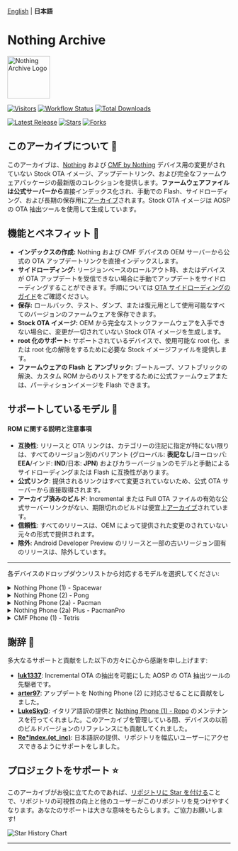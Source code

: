[English](./README.md) | **日本語**

# Nothing Archive 

<img src="assets/logo.png" width="96" alt="Nothing Archive Logo">

[![Visitors](https://hits.seeyoufarm.com/api/count/incr/badge.svg?url=https%3A%2F%2Fgithub.com%2Fspike0en%2Fnothing_archive&count_bg=%2300A6A6&title_bg=%234A4A4A&icon=github.svg&icon_color=%23FFFFFF&title=Visitors&edge_flat=false)](https://github.com/spike0en/nothing_archive)
[![Workflow Status](https://img.shields.io/github/actions/workflow/status/spike0en/nothing_archive/dump.yml?branch=main&label=Build&color=2DC653&logo=github)](https://github.com/spike0en/nothing_archive/actions/workflows/dump.yml)
[![Total Downloads](https://img.shields.io/github/downloads/spike0en/nothing_archive/total?logo=github&logoColor=white&label=Total%20Downloads&color=007377)](#downloads-)

[![Latest Release](https://img.shields.io/github/release/spike0en/nothing_archive?label=Latest%20Release&logo=git&logoColor=white&color=1E6091)](https://github.com/spike0en/nothing_archive/releases/latest)
[![Stars](https://img.shields.io/github/stars/spike0en/nothing_archive?logo=github&color=D4AF37)](#support-the-project-)
[![Forks](https://img.shields.io/github/forks/spike0en/nothing_archive?logo=github&color=468FAF)](https://github.com/spike0en/nothing_archive/fork)

## このアーカイブについて 📢 
このアーカイブは、[Nothing](https://nothing.tech/) および [CMF by Nothing](https://cmf.tech/) デバイス用の変更がされていない Stock OTA イメージ、アップデートリンク、および完全なファームウェアパッケージの最新版のコレクションを提供します。**ファームウェアファイルは公式サーバーから**直接インデックス化され、手動での Flash、サイドローディング、および長期の保存用に[アーカイブ](https://archive.org/details/nothing-archive)されます。Stock OTA イメージは AOSP の OTA 抽出ツールを使用して生成しています。

## 機能とベネフィット 🚀    

- **インデックスの作成:** Nothing および CMF デバイスの OEM サーバーから公式の OTA アップデートリンクを直接インデックスします。
- **サイドローディング:** リージョンベースのロールアウト時、またはデバイスが OTA アップデートを受信できない場合に手動でアップデートをサイドローディングすることができます。手順については [OTA サイドローディングのガイド](https://telegra.ph/OTA-Sideloading-Guide-for-Nothing-Devices-01-17)をご確認ください。
- **保存:** ロールバック、テスト、ダンプ、または復元用として使用可能なすべてのバージョンのファームウェアを保存できます。
- **Stock OTA イメージ:** OEM から完全なストックファームウェアを入手できない場合に、変更が一切されていない Stock OTA イメージを生成します。
- **root 化のサポート:** サポートされているデバイスで、使用可能な root 化、または root 化の解除をするために必要な Stock イメージファイルを提供します。
- **ファームウェアの Flash と アンブリック:** ブートループ、ソフトブリックの解決、カスタム ROM からのリストアをするために公式ファームウェアまたは、パーティションイメージを Flash できます。
## サポートしているモデル 📱

#### ROM に関する説明と注意事項
- **互換性**: リリースと OTA リンクは、カテゴリーの注記に指定が特にない限りは、すべてのリージョン別のバリアント (グローバル: **表記なし**/ヨーロッパ: **EEA**/インド: **IND**/日本: **JPN**) およびカラーバージョンのモデルと手動によるサイドローディングまたは Flash に互換性があります。
- **公式リンク**: 提供されるリンクはすべて変更されていないため、公式 OTA サーバーから直接取得されます。
- **アーカイブ済みのビルド**: Incremental または Full OTA ファイルの有効な公式サーバーリンクがない、期限切れのビルドは便宜上[アーカイブ](https://archive.org/details/nothing-archive)されています。
- **信頼性**: すべてのリリースは、OEM によって提供された変更のされていない元々の形式で提供されます。
- **除外**: Android Developer Preview のリリースと一部の古いリージョン固有のリリースは、除外しています。

---

各デバイスのドロップダウンリストから対応するモデルを選択してください:
<details>
  <summary>Nothing Phone (1) - Spacewar</summary>

<br>

**手順**: 詳細なインストールの手順については、[こちら](https://github.com/spike0en/nothing_archive/tree/spacewar)をご確認ください。

<br>

| **Nothing OS のバージョン** | **ビルド番号**     | **Incremental OTA**                                | **Full OTA**                           | **OTA イメージ**          |
|------------------|-------------------|-----------------------------------------------------|-------------------------------------------------------|-------------------------|
| 3.0 | Spacewar-V3.0-250108-1938 | Spacewar_V3.0-241211-0926 -> [Spacewar_V3.0-250108-1938](https://android.googleapis.com/packages/ota-api/package/5120cc00410342a673f19758eff45337443d934c.zip) // Spacewar_U2.6-241031-1818 -> [Spacewar_V3.0-250108-1938](https://android.googleapis.com/packages/ota-api/package/6090fa491107f5cd6c02527eec962da40ea2fe35.zip) | [こちら](https://archive.org/download/nothing-archive/full_ota/spacewar/Spacewar_V3.0-250108-1938_3.0.zip) | [こちら](https://github.com/spike0en/nothing_archive/releases/tag/3.0.0-spacewar.250108) |
| 3.0 OB-1 | Spacewar-V3.0-241211-0926 | Spacewar_U2.6-241031-1818 -> [Spacewar_V3.0-241211-0926](https://android.googleapis.com/packages/ota-api/package/3c291e4fb02cd41d58cececb5ee4855d719eb6b7.zip) | N/A | [こちら](https://github.com/spike0en/nothing_archive/releases/tag/3.0.0-spacewar.241211) |
| 2.6 | Spacewar-U2.6-241031-1818 | Spacewar_U2.6-240904-1634 -> [Spacewar_U2.6-241031-1818](https://android.googleapis.com/packages/ota-api/package/c479de02126d8b5d2044600cc2107a36000aa7a4.zip) | [こちら](https://android.googleapis.com/packages/ota-api/package/ea1bbddf05a019dfe73499cbbac43a0c12b585bc.zip) | [こちら](https://github.com/spike0en/nothing_archive/releases/tag/2.6.0-spacewar.241031) |
| 2.6 | Spacewar-U2.6-240904-1634 | Spacewar_U2.6-240705-1617 -> [Spacewar_U2.6-240904-1634](https://android.googleapis.com/packages/ota-api/package/159a36df32499e2153475db11ef1f6b8775770f2.zip) | N/A | [こちら](https://github.com/spike0en/nothing_archive/releases/tag/2.6.0-spacewar.240705) |
| 2.6 | Spacewar-U2.6-240705-1617 | Spacewar_U2.5-240612-2149 -> [Spacewar_U2.6-240705-1617](https://android.googleapis.com/packages/ota-api/package/879c1c1c8fc99eb43a6378d716ae8704a78924b3.zip) | [こちら](https://archive.org/download/nothing-archive/full_ota/spacewar/Spacewar_U2.6-240705-1617_2.6.zip) | [こちら](https://github.com/spike0en/nothing_archive/releases/tag/2.6.0-spacewar.240705) |
| 2.5.6 | Spacewar-U2.5-240612-2149 | Spacewar_U2.5-240419-1617 -> [Spacewar_U2.5-240612-2149](https://android.googleapis.com/packages/ota-api/package/54c1298c0fbeae5b9f2454762183beb074d883b5.zip) | [こちら](https://archive.org/download/nothing-archive/full_ota/spacewar/Spacewar_U2.5-240612-2149_2.5.6.zip) | [こちら](https://github.com/spike0en/nothing_archive/releases/tag/2.5.6-spacewar.240612) |
| 2.5.3A | Spacewar-U2.5-240317-2245 | Spacewar_U2.5-240301-1852 -> [Spacewar_U2.5-240317-2245](https://android.googleapis.com/packages/ota-api/package/176fffc72ad05488556821215d3e10ffc939ff35.zip) // Spacewar_U2.5-240207-1031 -> [Spacewar_U2.5-240317-2245](https://android.googleapis.com/packages/ota-api/package/158f65d4c44323ac9ea4c0c64e97b0a37d9aac74.zip) | [こちら](https://android.googleapis.com/packages/ota-api/package/af8523121e2e73f564bb78ceb3074deec7222c6b.zip) | [こちら](https://github.com/spike0en/nothing_archive/releases/tag/2.5.3-A-spacewar.240317) |
| 2.5.3 | Spacewar-U2.5-240301-1852 | Spacewar_U2.5-240207-1031 -> [Spacewar_U2.5-240301-1852](https://android.googleapis.com/packages/ota-api/package/993ef2c61a5d996015d7ff07f955cc8dbb6344c4.zip) | N/A | [こちら](https://github.com/spike0en/nothing_archive/releases/tag/2.5.3-spacewar.240301) |
| 2.5.2 HOTFIX | Spacewar-U2.5-240207-1031 | Spacewar_U2.5-240119-1910 -> [Spacewar-U2.5-240207-1031](https://android.googleapis.com/packages/ota-api/package/af7de84da8337982201cbd7da8cee51ddc9d0241.zip) // Spacewar_T2.0-231110-1731 -> [Spacewar_U2.5-240207-1031](https://android.googleapis.com/packages/ota-api/package/11d4669cdf0b425d4f8e237f71edc849062365da.zip) | [こちら](https://android.googleapis.com/packages/ota-api/package/80dec3051c16eb22f456e8682917f0849b749ba8.zip) | [こちら](https://github.com/spike0en/nothing_archive/releases/tag/2.5.2-spacewar.240207) |
| 2.5.2 | Spacewar-U2.5-240119-1910 | Spacewar_T2.0-231110-1731 -> [Spacewar_U2.5-240119-1910](https://android.googleapis.com/packages/ota-api/package/af7de84da8337982201cbd7da8cee51ddc9d0241.zip) | N/A | [こちら](https://github.com/spike0en/nothing_archive/releases/tag/2.5.2-spacewar.240119) |
| 2.0.5 | Spacewar-T2.0-231110-1731 | Spacewar_T2.0-231006-1014 -> [Spacewar_T2.0-231110-1731](https://android.googleapis.com/packages/ota-api/package/d7a07c6103f9aa3cfc93a83d8d15d547f6281b67.zip) | [こちら](https://android.googleapis.com/packages/ota-api/package/d8c21c8c162c9677ba78e51305abaf5b0ccd30e2.zip) | [こちら](https://github.com/spike0en/nothing_archive/releases/tag/2.0.5-spacewar.231110) |
| 2.0.4 | Spacewar-T2.0-231006-1014 | Spacewar_T2.0-230901-1652 -> [Spacewar_T2.0-231006-1014](https://android.googleapis.com/packages/ota-api/package/d7a07c6103f9aa3cfc93a83d8d15d547f6281b67.zip) | [こちら](https://android.googleapis.com/packages/ota-api/package/d8c21c8c162c9677ba78e51305abaf5b0ccd30e2.zip) | [こちら](https://github.com/spike0en/nothing_archive/releases/tag/2.0.4-spacewar.231006) |
| 2.0.2 HOTFIX | Spacewar-T2.0-230901-1652 | Spacewar_T2.0-230822-1751 -> [Spacewar_T2.0-230901-1652](https://android.googleapis.com/packages/ota-api/package/1adc1351b0bd9a7a75efe40b3aa8baa7c6eb054f.zip) | [こちら](https://archive.org/download/nothing-archive/full_ota/spacewar/Spacewar_U2.5-240207-1031_2.5.2-Hotfix.zip) | [こちら](https://github.com/spike0en/nothing_archive/releases/tag/2.0.2-spacewar.230901) |
| 2.0.2 | Spacewar-T2.0-230822-1751 | Spacewar_T1.5-230706-1942 -> [Spacewar_T2.0-230822-1751](https://android.googleapis.com/packages/ota-api/package/117f22e84abcb24eea583125ef69ab938643f914.zip) | N/A | [こちら](https://github.com/spike0en/nothing_archive/releases/tag/2.0.2-spacewar.230822) |
| 1.5.6​ | Spacewar-T1.5-230706-1942 | Spacewar_T1.5-230619-0042 -> [Spacewar_T1.5-230706-1942](https://android.googleapis.com/packages/ota-api/package/9b59f7c44dee9c7712b163af950a554d63950ff3.zip) | N/A | [こちら](https://github.com/spike0en/nothing_archive/releases/tag/1.5.6-spacewar.230706) |
| 1.5.5 | Spacewar-T1.5-230619-0042 | Spacewar_T1.5-230428-2017 -> [Spacewar_T1.5-230619-0042](https://android.googleapis.com/packages/ota-api/package/b0d72e21232dfd4392c6eaaeb651dcfd163007f3.zip) | [こちら](https://android.googleapis.com/packages/ota-api/package/1d156af4eb59f85c62c7921e6c4a97c2761bcc3b.zip) | [こちら](https://github.com/spike0en/nothing_archive/releases/tag/1.5.5-spacewar.230619) |
| 1.5.4 | Spacewar_T1.5-230428-2017 | Spacewar_T1.5-230317-2039 -> [Spacewar_T1.5-230428-2017](https://android.googleapis.com/packages/ota-api/package/da75a517b2ab113621a45c01fad5f8867caea71c.zip) // Spacewar_T1.5-230213-2131 -> [Spacewar_T1.5-230428-2017](https://android.googleapis.com/packages/ota-api/package/945010bc8ae5f6e2171c54bb2fee51a99ca16223.zip) | N/A | [こちら](https://github.com/spike0en/nothing_archive/releases/tag/1.5.4-spacewar.230428) |
| 1.5.3 HOTFIX | Spacewar_T1.5-230317-2039 | Spacewar_T1.5-230310-1650 -> [Spacewar_T1.5-230317-2039](https://android.googleapis.com/packages/ota-api/package/364c55148c84d22efab1c58953d807e40da040a9.zip) | [こちら](https://archive.org/download/nothing-archive/full_ota/spacewar/Spacewar_T1.5-230317-2039_1.5.3-Hotfix.zip) | [こちら](https://github.com/spike0en/nothing_archive/releases/tag/1.5.3-spacewar.230317) |
| 1.5.3 | Spacewar-T1.5-230310-1650 | Spacewar_T1.5-230213-2131 -> [Spacewar_T1.5-230310-1650](https://android.googleapis.com/packages/ota-api/package/68158669e0fc6d6eee95e2612c2e84ed840faeec.zip) | N/A | [こちら](https://github.com/spike0en/nothing_archive/releases/tag/1.5.2-spacewar.230213) |

</details>


<details>
  <summary>Nothing Phone (2) - Pong</summary>
  
<br>

**手順**: 詳細なインストールの手順については、[こちら](https://github.com/spike0en/nothing_archive/tree/pong)をご確認ください。

<br>

| **Nothing OS のバージョン** | **ビルド番号**     | **Incremental OTA**                                 | **Full OTA**                           | **OTA イメージ**          |
|------------------|-------------------|-----------------------------------------------------|-------------------------------------------------------|-------------------------|
| 3.0 | Pong-V3.0-250113-1723 | Pong_V3.0-241226-2001 -> [Pong_V3.0-250113-1723](https://android.googleapis.com/packages/ota-api/package/2d4ff3545f89bf68eca8f54f2dc6bb94da625ae3.zip) | [こちら](https://archive.org/download/nothing-archive/full_ota/pong/Pong_V3.0-250113-1723_3.0.zip) | [こちら](https://github.com/spike0en/nothing_archive/releases/tag/3.0.0-pong.250113) |
| 3.0 | Pong-V3.0-241226-2001 | Pong_U2.6-241016-1700 -> [Pong_V3.0-241226-2001](https://android.googleapis.com/packages/ota-api/package/dccd75a44c18bf956e56c82e2cd7f6861c10cad5.zip) // Pong_V3.0-241207-0124 -> [Pong_V3.0-241226-2001](https://android.googleapis.com/packages/ota-api/package/c256635e9442c1fe8de48a9c93cf199c779a7b27.zip) | [こちら](https://archive.org/download/nothing-archive/full_ota/pong/Pong_V3.0-241226-2001_3.0.zip) | [こちら](https://github.com/spike0en/nothing_archive/releases/tag/3.0.0-pong.241226) |
| 3.0 | Pong-V3.0-241207-0124 | Pong_U2.6-241016-1700 -> [Pong_V3.0-241207-0124](https://android.googleapis.com/packages/ota-api/package/75ded7f0b0553a9e590c9c85434a1dde5b23df9a.zip) // Pong_V3.0-241028-1925 -> [Pong_V3.0-241207-0124](https://android.googleapis.com/packages/ota-api/package/b5b75a650caf20c5b06d8a29a9d595783c6b3e72.zip) | [こちら](https://archive.org/download/nothing-archive/full_ota/pong/Pong_V3.0-241207-0124_3.0.zip) | [こちら](https://github.com/spike0en/nothing_archive/releases/tag/3.0.0-pong.241207) |
| 3.0 OB-1 | Pong-V3.0-241028-1925 | Pong_U2.6-241016-1700 -> [Pong_V3.0-241028-1925](https://d2j3l8bo7dc01w.cloudfront.net/ota_diff_20241016_170017_20241028_192505.zip?Expires=1990059626&Signature=MrORjWYMh5XXPMFhasr3rphaclJXtvXPnr9Gwj1BTFBL3K8k8J2fe~1eaw9E-ZMmu5FyaNFtchFj5NayGlJzBni0XxmWX6Y8NkXrVlWVmTqj6G1qgujUYJQiDSAgMIxh8k~Zoi5LI-tY9Lb5nDhCOuqX4zWVBETCjXiSnHPx5u8zEmOz7-jE7TUBwg5RWGDNUKRQBa2ax1vRBvkWEIrn0c9YXosm1ot1ArAAmT3KzLBHYOPQj1n6FjEvixU1Ul7mvaxsX5oZ0eMnyonH7aC9x4p01l3pNQyI4r8Ikx~LuSA5DxF0Fqtj9IXbkxNY0F7oBelkt4c8Z8SOpTJ5J3ufVA__&Key-Pair-Id=K1EOR8HYJKSWP1) | N/A | [こちら](https://github.com/spike0en/nothing_archive/releases/tag/3.0.0-pong.241028) |
| 2.6 | Pong-U2.6-241016-1700 | Pong_U2.6-240828-1751 -> [Pong_U2.6-241016-1700](https://android.googleapis.com/packages/ota-api/package/b281c8062dcf2a584a524b433907cfeb514df51a.zip) | [こちら](https://archive.org/download/nothing-archive/full_ota/pong/Pong_U2.6-241016-1700_2.6.zip) | [こちら](https://github.com/spike0en/nothing_archive/releases/tag/2.6.0-pong.241016) |
| 2.6 | Pong-U2.6-240828-1751 | Pong_U2.6-240628-0430 -> [Pong_U2.6-240828-1751](https://android.googleapis.com/packages/ota-api/package/429c8fba7521ddf3ada2faebd57ba5cd0ca67408.zip) | N/A | [こちら](https://github.com/spike0en/nothing_archive/releases/tag/2.6.0-pong.240828) |
| 2.6 | Pong-U2.6-240628-0430 | Pong_U2.5-240606-1801 -> [Pong_U2.6-240628-0430](https://android.googleapis.com/packages/ota-api/package/6fd26cf6ec1ab4520ab384caad5a6d79ded15ae8.zip) | N/A | [こちら](https://github.com/spike0en/nothing_archive/releases/tag/2.6.0-pong.240628) |
| 2.5.6 | Pong-U2.5-240606-1801 | Pong_U2.5-240419-0138 -> [Pong_U2.5-240606-1801](https://android.googleapis.com/packages/ota-api/package/4d850df66992c4b79ce4d714a27216518ca541e4.zip) // Pong_U2.5-240418-1248 -> [Pong_U2.5-240606-1801](https://android.googleapis.com/packages/ota-api/package/5ea6aefb7bca17c9b477ec7ac17d6412c0f90f3b.zip) | N/A | [こちら](https://github.com/spike0en/nothing_archive/releases/tag/2.5.6-pong.240606) |
| 2.5.5 | Pong-U2.5-240418-1248 | Pong_U2.5-240327-2140 -> [Pong_U2.5-240418-1248](https://android.googleapis.com/packages/ota-api/package/93383c8b9c42fc40f89df861159c6b52408bc6e6.zip) // Pong_U2.5-240410-1247 -> [Pong_U2.5-240418-1248](https://android.googleapis.com/packages/ota-api/package/04163fecbb7a8617636e9d1773c86ae9f1caf30b.zip) | N/A | [こちら](https://github.com/spike0en/nothing_archive/releases/tag/2.5.5-pong.240418) |
| 2.5.5 | Pong-U2.5-240410-1247 | Pong_U2.5-240327-2140 -> [Pong_U2.5-240410-1247](https://android.googleapis.com/packages/ota-api/package/44a00fa0a6226aa51f54ee5e5418e0935275d542.zip) | [こちら](https://archive.org/download/nothing-archive/full_ota/pong/Pong_U2.5-240410-1247_2.5.5.zip) | [こちら](https://github.com/spike0en/nothing_archive/releases/tag/2.5.5-pong.240410) |
| 2.5.3 | Pong-U2.5-240327-2140 | Pong_U2.5-240116-1446 -> [Pong_U2.5-240327-2140](https://android.googleapis.com/packages/ota-api/package/20eda7e4eafbfe2900393c177a32c352607c2570.zip) | [こちら](https://android.googleapis.com/packages/ota-api/package/dfe935ebb68be6b68d2570b10a96120d27ed05b5.zip) | [こちら](https://github.com/spike0en/nothing_archive/releases/tag/2.5.3-pong.240327) |
| 2.5.2 | Pong-U2.5-240116-1446 | Pong_U2.5-231228-1342 -> [Pong_U2.5-240116-1446](https://android.googleapis.com/packages/ota-api/package/d77ffb26d8f29e851f6452dcdbc335749b2d60c8.zip) | [こちら](https://archive.org/download/nothing-archive/full_ota/pong/Pong_U2.5-240116-1446_2.5.2.zip) | [こちら](https://github.com/spike0en/nothing_archive/releases/tag/2.5.2-pong.240116) |
| 2.5.1A | Pong-U2.5-231228-1342 | Pong_U2.5-231208-2206 -> [Pong_U2.5-231228-1342](https://android.googleapis.com/packages/ota-api/package/88f8c09ad5275c83182cc441c1b6806619947832.zip) | [こちら](https://archive.org/download/nothing-archive/full_ota/pong/Pong_U2.5-231228-1342_2.5.1A.zip) | [こちら](https://github.com/spike0en/nothing_archive/releases/tag/2.5.1-A-pong.231228) |
| 2.5.1 | Pong-U2.5-231208-2206 | Pong_T2.0-231024-2214 -> [Pong_U2.5-231208-2206](https://android.googleapis.com/packages/ota-api/package/f3f0db09cdde9dcd118da68821a445af7b0963cc.zip) | [こちら](https://archive.org/download/nothing-archive/full_ota/pong/Pong_U2.5-231208-2206_2.5.1.zip) | [こちら](https://github.com/spike0en/nothing_archive/releases/tag/2.5.1-pong.231208) |
| 2.5 OB-2 | Pong-U2.5-231102-1201 | Pong_U2.5-231007-2102 -> [Pong_U2.5-231102-1201](https://archive.org/download/nothing-archive/incremental_ota/pong/Pong_U2.5-231007-2102_Pong_U2.5-231102-1201.zip) | [こちら](https://archive.org/download/nothing-archive/full_ota/pong/Pong_U2.5-231102-1201_2.5_OB-2.zip) | [こちら](https://github.com/spike0en/nothing_archive/releases/tag/2.5.0-pong.231102) |
| 2.5 OB-1 | Pong-U2.5-231007-2102 | N/A | [こちら](https://archive.org/download/nothing-archive/full_ota/pong/Pong-U2.5-231007-2102_2.5_OB-1.zip) | [こちら](https://github.com/spike0en/nothing_archive/releases/tag/2.5.0-pong.231007) |
| 2.0.4 | Pong-T2.0-231024-2214 | Pong_T2.0-230906-1933 -> [Pong_T2.0-231024-2214](https://android.googleapis.com/packages/ota-api/package/e6d937f462c864b3ca25ada7f83a7905f82df6ed.zip) | [こちら](https://archive.org/download/nothing-archive/full_ota/pong/Pong_T2.0-231024-2214_2.0.4.zip) | [こちら](https://github.com/spike0en/nothing_archive/releases/tag/2.0.4-pong.231024) |
| 2.0.3 | Pong-T2.0-230906-1933 | Pong_T2.0-230818-1943 -> [Pong_T2.0-230906-1933](https://android.googleapis.com/packages/ota-api/package/8ba0e8f6c57cd50a63104ca3ba8afdd10c292c78.zip) | [こちら](https://archive.org/download/nothing-archive/full_ota/pong/Pong_T2.0-230906-1933_2.0.3.zip) | [こちら](https://github.com/spike0en/nothing_archive/releases/tag/2.0.3-pong.230906) |
| 2.0.2A | Pong-T2.0-230818-1943 | Pong_T2.0-230801-1740 -> [Pong_T2.0-230818-1943](https://android.googleapis.com/packages/ota-api/package/6d60ccd4ca081be661beb675c29a41c10fc765c4.zip) | N/A | [こちら](https://github.com/spike0en/nothing_archive/releases/tag/2.0.2-A-pong.230818) |
| 2.0.2 | Pong-T2.0-230801-1740 | Pong_T2.0-230719-1458 -> [Pong_T2.0-230801-1740](https://android.googleapis.com/packages/ota-api/package/35989af612c8ac3ed916257ab5f32ee2d90d16a0.zip) | [こちら](https://android.googleapis.com/packages/ota-api/package/fa8a143ace9337699f068e5b1629cafd60f8fbd9.zip) | [こちら](https://github.com/spike0en/nothing_archive/releases/tag/2.0.2-pong.230801) |
| 2.0.1A | Pong-T2.0-230719-1458 | Pong_T2.0-230709-2003 -> [Pong_T2.0-230719-1458](https://android.googleapis.com/packages/ota-api/package/d0f3e3e897154d513c91634ad225da1b724c9455.zip) | N/A | [こちら](https://github.com/spike0en/nothing_archive/releases/tag/2.0.1-A-pong.230719) |
| 2.0.1 | Pong-T2.0-230709-2003 | N/A | [こちら](https://android.googleapis.com/packages/ota-api/package/7becde0f47753b99a7cc37ff27713ba8a48ef51a.zip) | [こちら](https://github.com/spike0en/nothing_archive/releases/tag/2.0.1-pong.230709) |

</details>


<details>
  <summary>Nothing Phone (2a) - Pacman</summary>
  
<br>

**手順**: 詳細なインストールの手順については、[こちら](https://github.com/spike0en/nothing_archive/tree/pacman)をご確認ください。

**注意**: バージョン 2.5.3 から 2.5.5A は**ミルク**、**ホワイト**、**ブラック**のカラーバリエーションのみ互換性があります。バージョン 2.5.6 以降では、**ブルー**と**Special Edition**を含むすべてのカラーバリエーションに対応しています。

<br>

| **Nothing OS のバージョン** | **ビルド番号**     | **Incremental OTA**                                 | **Full OTA**                           | **OTA イメージ**          |
|------------------|-------------------|-----------------------------------------------------|-------------------------------------------------------|-------------------------|
| 3.0 | Pacman-V3.0-250114-1909 | Pacman_V3.0-250103-1741 -> [Pacman_V3.0-250114-1909](https://android.googleapis.com/packages/ota-api/package/b087f08204adfcd5ef226f2559fc8c1d3e613dc9.zip) | N/A | [こちら](https://github.com/spike0en/nothing_archive/releases/tag/3.0.0-pacman.250114) |
| 3.0 | Pacman-V3.0-250103-1741 | Pacman_V3.0-241210-2057 -> [Pacman_V3.0-250103-1741](https://android.googleapis.com/packages/ota-api/package/34c43764d71f9df1c6c1575cc35134c68acebcb6.zip) | [こちら](https://archive.org/download/nothing-archive/full_ota/pacman/Pacman_V3.0-241210-2057.zip) | [こちら](https://github.com/spike0en/nothing_archive/releases/tag/3.0.0-pacman.250103) |
| 3.0 | Pacman-V3.0-241210-2057 | Pacman-U2.6-241021_2253 -> [Pacman_V3.0-241210-2057](https://android.googleapis.com/packages/ota-api/package/7e81406e8f6908b1504620ca979cb8fa80dc84cb.zip) | N/A | [こちら](https://android.googleapis.com/packages/ota-api/package/7e81406e8f6908b1504620ca979cb8fa80dc84cb.zip) |
| 3.0 OB-2 | Pacman-V3.0-241031-2105 | Pacman_V3.0-240923-2135 -> [Pacman_V3.0-241031-2105](https://android.googleapis.com/packages/ota-api/package/d19689ac9fa0e4df5ab2a65c8ae9a52442e62a04.zip) | N/A | [こちら](https://github.com/spike0en/nothing_archive/releases/tag/3.0.0-pacman.241031) |
| 2.6 | Pacman-U2.6-241021-2253 | Pacman_U2.6-240828-1906 -> [Pacman_U2.6-241021-2253](https://android.googleapis.com/packages/ota-api/package/5452dd9d6232cef1e3ba7562b5de822e291bea17.zip) | N/A | [こちら](https://github.com/spike0en/nothing_archive/releases/tag/2.6.0-pacman.241021) |
| 3.0 OB-1 | Pacman-V3.0-240923-2135 | Pacman_U2.6-240828-1906 -> [Pacman_V3.0-240923-2135](https://d2j3l8bo7dc01w.cloudfront.net/ota_diff_20240828_190644_20240923_213518.zip?Expires=1987558972&Signature=E0YjB7bUlCSxcNULPatdqUt26FtNPfZ2OieUhBPCP11MOqyRMbDOP~mRAz0hVy7loN-V97l68rEbrvFeBKOP5ONguXkD0MBaezQfnYLtQJXfIRdXjVXwXBE6jeOi-KragO0NdhPV~fHPBmI06Fn0P4wKPX-vr-R4Hw00QnqPx1lC~YrAHYN2G3pkGdvKvYowJjECI6gufVgDjgZyAAbgzMYtNuB3GfqtqxBowCo7peT4g3iQuBu81exTWW0bTc6Fw9wNuWbnU-UPvu3B7EWG19sETZdvWNRj-79loQWAlNwVNHou9ADheeTzDgBygkd7MZGCQmXhm-E8UBesgFwqbQ__&Key-Pair-Id=K1EOR8HYJKSWP1) | N/A | [こちら](https://github.com/spike0en/nothing_archive/releases/tag/3.0.0-pacman.241031) |
| 2.6 | Pacman-U2.6-240828-1906 | Pacman_U2.6-240701-2308 -> [Pacman_U2.6-240828-1906](https://android.googleapis.com/packages/ota-api/package/a36018db578fa81b74c8150812104e530fc75d0d.zip) | N/A | [こちら](https://github.com/spike0en/nothing_archive/releases/tag/2.6.0-pacman.240828) |
| 2.6 | Pacman-U2.6-240701-2308 | Pacman_U2.5-240522-1818 -> [Pacman_U2.6-240701-2308](https://android.googleapis.com/packages/ota-api/package/8351e1949122ca88c8149ebef62e986a1cc7b4d3.zip) | N/A | [こちら](https://github.com/spike0en/nothing_archive/releases/tag/2.6.0-pacman.240701) |
| 2.5.6 | Pacman-U2.5-240522-1818 | Pacman_U2.5-240419-2235 -> [Pacman_U2.5-240522-1818](https://android.googleapis.com/packages/ota-api/package/eb753e881f986f0807b7b8c0e34754145bb594e0.zip) | N/A | [こちら](https://github.com/spike0en/nothing_archive/releases/tag/2.5.6-pacman.240522) |
| 2.5.5A | Pacman-U2.5-240419-2235 | Pacman_U2.5-240410-1238 -> [Pacman_U2.5-240419-2235](https://android.googleapis.com/packages/ota-api/package/0f96a78ccd851e6c91abbb7d64ad1fc2691617ea.zip) | N/A | [こちら](https://github.com/spike0en/nothing_archive/releases/tag/2.5.5-A-pacman_240419) |
| 2.5.5 | Pacman-U2.5-240410-1238 | Pacman_U2.5-240322-1016 -> [Pacman_U2.5-240410-1238](https://android.googleapis.com/packages/ota-api/package/cba47167162f5940362699d12bc16d4ef3f5beef.zip) | N/A | [こちら](https://github.com/spike0en/nothing_archive/releases/tag/2.5.5-pacman.240410) |
| 2.5.4A | Pacman-U2.5-240322-1016 | N/A | [こちら](https://archive.org/download/nothing-archive/full_ota/pacman/Pacman_U2.5-240322-1016_2.5.4A.zip) | [こちら](https://github.com/spike0en/nothing_archive/releases/tag/2.5.4-A-pacman.240322) |
| 2.5.4 | Pacman-U2.5-240315-0035 | N/A | [こちら](https://archive.org/download/nothing-archive/full_ota/pacman/Pacman_U2.5-240315-0035_2.5.4.zip) | [こちら](https://github.com/spike0en/nothing_archive/releases/tag/2.5.4-pacman.240315) |
| 2.5.3 | Pacman-U2.5-240301-2206 | N/A | [こちら](https://archive.org/download/nothing-archive/full_ota/pacman/Pacman_U2.5-240301-2206_2.5.3.zip) | [こちら](https://github.com/spike0en/nothing_archive/releases/tag/2.5.3-pacman.240301) |
| 2.5 | Pacman-U2.5-231207-0042 | N/A | [こちら](https://archive.org/download/nothing-archive/full_ota/pacman/Pacman_U2.5-231207-0042_2.5.zip) | [こちら](https://github.com/spike0en/nothing_archive/releases/tag/2.5.0-pacman.231207) |

</details>


<details>
  <summary>Nothing Phone (2a) Plus - PacmanPro</summary>
  
<br>

**手順**: 詳細なインストールの手順については、[こちら](https://github.com/spike0en/nothing_archive/tree/pacman)をご確認ください。

<br>

| **Nothing OS のバージョン** | **ビルド番号**     | **Incremental OTA**                                 | **Full OTA**                           | **OTA イメージ**          |
|------------------|-------------------|-----------------------------------------------------|-------------------------------------------------------|-------------------------|
| 3.0 | PacmanPro-V3.0-241226-1537 | PacmanPro_V3.0-241126-1448 -> [PacmanPro_V3.0-241226-1537](https://android.googleapis.com/packages/ota-api/package/920e82afd0cb40da211a887baeb5297224c3a2c8.zip) // PacmanPro_U2.6-241217-1545 -> [PacmanPro_V3.0-241226-1537](https://android.googleapis.com/packages/ota-api/package/76b3f6ca552d54d5438aef2d8685586250e8b6ca.zip) | [こちら](https://archive.org/download/nothing-archive/full_ota/pacmanpro/PacmanPro_V3.0-241226-1537_3.0.zip) | [こちら](https://github.com/spike0en/nothing_archive/releases/tag/3.0.0-pacmanpro.241226) |
| 3.0 OB-1 | PacmanPro-V3.0-241126-1448 | PacmanPro_U2.6-241125-2243 -> [PacmanPro_V3.0-241126-1448](https://d2j3l8bo7dc01w.cloudfront.net/ota_diff_20241125_224310_20241126_144811.zip?Expires=1993198031&Signature=CUmhVNk~bhACxtqLFXzj4Wr6b1~Bvc6F7-TVE~3reJLIp1K534egj9liWfX45VscVKmyMXFjr~nRTXjLw7DE4CuYAtyd43DkvUhasyDNTyeVHOoiGa1dZznANiP1y4TTg-ATCAVovwv3kVHlZGhii7a~T8gYNGXsUPdknC-L-6dgI1AVutlQ2sYE4axXuGp2BOq9S6dvG28xkmdQWyZrxomo1bFXsPpiEcAfiL94UP2HNQ23RVmLfyElVWpZxscGQgHfTmMtcl3aJxAxCcUedMj3KThkkfV~k9sMhiB2Vn-5s43l5gW6wu3E6FbiWYaeRtQ65SDr9AZs4B0cDV-pGA__&Key-Pair-Id=K1EOR8HYJKSWP1) | N/A | [こちら](https://github.com/spike0en/nothing_archive/releases/tag/3.0.0-pacmanpro.241126) |
| 2.6 | PacmanPro-U2.6-241217-1545 | PacmanPro_U2.6-241125-2243 -> [PacmanPro_U2.6-241217-1545](https://android.googleapis.com/packages/ota-api/package/bbb9972e05e68086de1843050939e8ca1a75e39e.zip) | N/A | [こちら](https://github.com/spike0en/nothing_archive/releases/tag/2.6.0-pacmanpro.241217) |
| 2.6 | PacmanPro-U2.6-241125-2243 | PacmanPro_U2.6-240924 -> [PacmanPro_U2.6-241125-2243](https://android.googleapis.com/packages/ota-api/package/b0e5614fca80d0cb2bdfa3d4bfca1e3c77560265.zip) | N/A | [こちら](https://github.com/spike0en/nothing_archive/releases/tag/2.6.0-pacmanpro.241125) |
| 2.6 | PacmanPro-U2.6-240924-2223 | PacmanPro_U2.6-240723-1102 -> [PacmanPro_U2.6-240924-2223](https://android.googleapis.com/packages/ota-api/package/b8d1f9e6b3de2f85bc2ca29632bb11b23686078f.zip) | [こちら](https://archive.org/download/nothing-archive/full_ota/pacmanpro/PacmanPro_U2.6-240924-2223_2.6.zip) | [こちら](https://github.com/spike0en/nothing_archive/releases/tag/2.6.0-pacmanpro.240924) |
| 2.6 | PacmanPro-U2.6-240723-1102 | N/A | [こちら](https://archive.org/download/nothing-archive/full_ota/pacmanpro/PacmanPro_U2.6-240723-1102.zip) | [こちら](https://github.com/spike0en/nothing_archive/releases/tag/2.6.0-pacmanpro.240827) |

</details>


<details>
  <summary>CMF Phone (1) - Tetris</summary>
  
<br>

**手順**: 詳細なインストールの手順については、[こちら](https://github.com/spike0en/nothing_archive/tree/tetris)をご確認ください。

<br>

| **Nothing OS のバージョン** | **ビルド番号**     | **Incremental OTA**                                 | **Full OTA**                           | **OTA イメージ**          |
|------------------|-------------------|-----------------------------------------------------|-------------------------------------------------------|-------------------------|
| 3.0 | Tetris-V3.0-250111-2249 | Tetris_U2.6-241204-2338 -> [Tetris_V3.0-250111-2249](https://android.googleapis.com/packages/ota-api/package/5dccb5b8fedd073b498b7ca3ea364ab9dc3702d8.zip) // Tetris_V3.0-241205-0050 -> [Tetris_V3.0-250111-2249](https://android.googleapis.com/packages/ota-api/package/67feb668686ad7363ef39906168530af25c265b9.zip) | N/A | [こちら](https://github.com/spike0en/nothing_archive/releases/tag/3.0.0-tetris.250111) |
| 3.0 OB-1 | Tetris-V3.0-241205-0050 | Tetris_U2.6-241125-2107 -> [Tetris_V3.0-241205-0050](https://d2j3l8bo7dc01w.cloudfront.net/ota_diff_20241125_210739_20241205_005022.zip?Expires=1993023098&Signature=c7Wzv7dfnpD1TbSb~imjm9sGWwpQrCgY9caLXO94DbUK~yQvCFs6yxqMXTUTdZtFhZOXp4BR7b2qwF1bXMHrJg-Kb7gEq5087yZEKOx6UJUFzOmth97BxvfxmIt6ROiwhLJ2~7U9XwZnD4oI8cgGfFaGS6EL21KrOIax1groWS09mh6Ogm-ssLjsc~-1qCQU2ogNHtu2Yt6AfWPAvZ7dpMb4WBN2qjrKJdRjzMTuCyH6zud8S42Bwyw0UefY-OA2pFoMti0KKUCyPwGlQxOvAZiKfZS6n6RBNkhekQzaPi-G0mG1m0kujK8e01fdT769RfTESbuwlBceCsemnktj3w__&Key-Pair-Id=K1EOR8HYJKSWP1) | N/A | [こちら](https://github.com/spike0en/nothing_archive/releases/tag/3.0.0-tetris.241205) |
| 2.6 | Tetris-U2.6-241204-2338 | Tetris_U2.6-241125-2107 -> [Tetris_U2.6-241204-2338](https://android.googleapis.com/packages/ota-api/package/4f5070152393f8d3e4a584cc83a55b510fcacc95.zip) | N/A | [こちら](https://github.com/spike0en/nothing_archive/releases/tag/2.6.0-tetris.241204) |
| 2.6 | Tetris-U2.6-241125-2107 | Tetris_U2.6-241021-2030 -> [Tetris_U2.6-241125-2107](https://android.googleapis.com/packages/ota-api/package/e8139bd6d603532ce29cf276eca4e612fb2aad20.zip) | N/A | [こちら](https://github.com/spike0en/nothing_archive/releases/tag/2.6.0-tetris.241125) |
| 2.6 | Tetris-U2.6-241021-2030 | Tetris_U2.6-240910-1735 -> [Tetris_U2.6-241021-2030](https://android.googleapis.com/packages/ota-api/package/c7ee5ac3622008faa41032a4fbf6b6b9767f6d20.zip) | N/A | [こちら](https://github.com/spike0en/nothing_archive/releases/tag/2.6.0-tetris.241021) |
| 2.6 | Tetris-U2.6-240910-1735 | Tetris_U2.6-240719-2323 -> [Tetris_U2.6-240910-1735](https://android.googleapis.com/packages/ota-api/package/fb3dc5e18523b52114448abf236be119fe561787.zip) | [こちら](https://android.googleapis.com/packages/ota-api/package/adf8245c2d0cd50895ddece5f2366da80b2675c4.zip) | [こちら](https://github.com/spike0en/nothing_archive/releases/tag/2.6.0-tetris.240910) |
| 2.6 | Tetris-U2.6-240828-2341 | Tetris_U2.6-240813-2046 -> [Tetris-U2.6-240828-2341](https://android.googleapis.com/packages/ota-api/package/6140b9ee7974e0c531694f18f972243a5c48be6b.zip) | N/A | [こちら](https://github.com/spike0en/nothing_archive/releases/tag/2.6.0-tetris.240828) |
| 2.6 | Tetris-U2.6-240813-2046 | Tetris_U2.6-240729-1047 -> [Tetris_U2.6-240813-2046](https://android.googleapis.com/packages/ota-api/package/397fb089fe692ccbda135dcc8434d90add1388a5.zip) | N/A | [こちら](https://github.com/spike0en/nothing_archive/releases/tag/2.6.0-tetris.240813) |
| 2.6 | Tetris-U2.6-240729-1047 | Tetris_U2.6-240702-2200 -> [Tetris_U2.6-240729-1047](https://android.googleapis.com/packages/ota-api/package/48fe84d5164a62417debe07bfff5d7c3ba19046e.zip) | N/A | [こちら](https://github.com/spike0en/nothing_archive/releases/tag/2.6.0-tetris.240729) | 
| 2.6 | Tetris-U2.6-240713-1955 | Tetris_U2.6-240702-2200 -> [Tetris-U2.6-240713-1955](https://android.googleapis.com/packages/ota-api/package/24c251bfc97dbe9a32777af2677e979e38bfcef2.zip) // Tetris_U2.6-240606-1805 -> [Tetris_U2.6-240713-1955](https://android.googleapis.com/packages/ota-api/package/d84e482fad907cef29a0de4dc344d18e61adf42a.zip) // Tetris_U2.6-240524-1536 -> [Tetris_U2.6-240713-1955](https://android.googleapis.com/packages/ota-api/package/72b82b535759b4559d0eb60c20e9ceabd303872a.zip) | N/A | [こちら](https://github.com/spike0en/nothing_archive/releases/tag/2.6.0-tetris.240713) |
| 2.6 | Tetris-U2.6-240702-2200 | N/A | [こちら](https://archive.org/download/nothing-archive/full_ota/tetris/Tetris_U2.6-240702-2200_2.6.zip) | [こちら](https://github.com/spike0en/nothing_archive/releases/tag/2.6.0-tetris.240702) |

</details>

## 謝辞 🤝

多大なるサポートと貢献をした以下の方々に心から感謝を申し上げます:

- **[luk1337](https://github.com/luk1337/oplus_archive)**: Incremental OTA の抽出を可能にした AOSP の OTA 抽出ツールの先駆者です。
- **[arter97](https://github.com/arter97/nothing_archive)**: アップデートを Nothing Phone (2) に対応させることに貢献をしました。
- **[LukeSkyD](https://github.com/LukeSkyD)**: イタリア語訳の提供と [Nothing Phone (1) - Repo](https://xdaforums.com/t/nothing-phone-1-repo-nos-ota-img-guide-root.4464039/) のメンテナンスを行ってくれました。このアーカイブを管理している間、デバイスの以前のビルドバージョンのリファレンスにも貢献してくれました。
- **[Re*Index.(ot_inc)](https://github.com/reindex-ot)**: 日本語訳の提供、リポジトリを幅広いユーザーにアクセスできるようにサポートをしました。

## プロジェクトをサポート ⭐  

このアーカイブがお役に立てたのであれば、[リポジトリに Star を付ける](https://github.com/spike0en/nothing_archive/stargazers)ことで、リポジトリの可視性の向上と他のユーザーがこのリポジトリを見つけやすくなります。あなたのサポートは大きな意味をもたらします。ご協力お願いします! 

<picture>
  <source media="(prefers-color-scheme: dark)" srcset="https://api.star-history.com/svg?repos=spike0en/nothing_archive&type=Date&theme=dark" />
  <source media="(prefers-color-scheme: light)" srcset="https://api.star-history.com/svg?repos=spike0en/nothing_archive&type=Date" />
  <img alt="Star History Chart" src="https://api.star-history.com/svg?repos=spike0en/nothing_archive&type=Date" />
</picture>  

---
